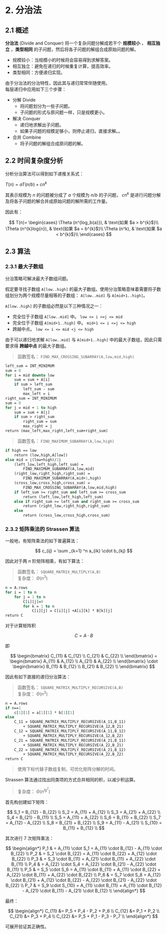 # 2. 分治法

## 2.1 概述

**分治法** (Divide and Conquer) 将一个复杂问题分解成若干个 **规模较小** ， **相互独立** ，**类型相同** 的子问题，然后将各子问题的解组合成原始问题的解。

- 规模较小：当规模小的时候将会容易得到求解答案。
- 相互独立：避免在递归的时候重复计算，提高效率。
- 类型相同：方便递归实现。

由于分治法的分治特性，因此其与递归常常伴随使用。  
每层递归中应用如下三个步骤：

- 分解 Divide
  - 将问题划分为一些子问题。
  - 子问题的形式与原问题一样，只是规模更小。
- 解决 Conquer
  - 递归地求解出子问题。
  - 如果子问题的规模足够小，则停止递归，直接求解。。
- 合并 Combine
  - 将子问题的解组合成原问题的解。

## 2.2 时间复杂度分析

分析分治算法可以得到如下递推关系式：

$T(n)=aT(n/b)+cn^{k}$

其表示规模为 $n$ 的问题被分成了 $a$ 个规模为 $n/b$ 的子问题， $cn^k$ 是进行问题分解及将各子问题的解合并成原始问题的解所需的工作量。

因此有：

$$
T(n)=
    \begin{cases}
        \Theta (n^{log_b{a}}),   & \text{如果 $a > b^{k}$}\\
        \Theta (n^{k}log{n}),   & \text{如果 $a = b^{k}$}\\
        \Theta (n^k),   & \text{如果 $a < b^{k}$}\\
    \end{cases}
$$

## 2.3 算法

### 2.3.1 最大子数组

分治策略可解决最大子数组问题。

假定要寻找子数组 `A[low..high]` 的最大子数组。使用分治策略意味着需要将子数组划分为两个规模尽量相等的子数组： `A[low..mid]` 与 `A[mid+1..high]`。

`A[low..high]` 的子数组必然是以下三种情况之一：

- 完全位于子数组 `A[low..mid]` 中。 `low <= i <=j <= mid`
- 完全位于子数组 `A[mid+1..high]` 中。 `mid+1 <= i <=j <= high`
- 跨越中点。 `low <= i <= mid <j <= high`

由于可以递归地求解 `A[low..mid]` 与 `A[mid+1..high]` 中的最大子数组，因此只需要求得 **跨越中点** 的最大子数组。

> 函数签名： `FIND_MAX_CROSSING_SUBARRAY(A,low,mid,high)`

```pascal {.line-numbers}
left_sum = INT_MINIMUM
sum = 0
for i = mid downto low
    sum = sum + A[i]
    if sum > left_sum
        left_sum - sum
        max_left = i
right_sum = INT_MINIMUM
sum = 0
for j = mid + 1 to high
    sum = sum + A[j]
    if sum > right_sum
        right_sum = sum
        max_right = j
return (max_left,max_right,left_sum+right_sum)
```

> 函数签名： `FIND_MAXIMUM_SUBARRAY(A,low,high)`

```pascal {.line-numbers}
if high == low
    return (low,high,A[low])
else mid = ⌊(low+high)/2⌋
    (left_low,left_high,left_sum) =
        FIND_MAXIMUM_SUBARRAY(A,low,mid)
    (right_low,right_high,right_sum) =
        FIND_MAXIMUM_SUBARRAY(A,mid+1,high)
    (cross_low,cross_high,cross_sum) =
        FIND_MAX_CROSSING_SUBARRAY(A,low,mid,high)
    if left_sum >= right_sum and left_sum >= cross_sum
        return (left_low,left_high,left_sum)
    else if right_sum >= left_sum and right_sum >= cross_sum
        return (right_low,right_high,right_sum)
    else
        return (cross_low,cross_high,cross_sum)
```

### 2.3.2 矩阵乘法的 Strassen 算法

一般地，有矩阵乘法的如下普遍算法：

$$
c_{ij} = \sum  _{k=1} ^n a_{ik} \cdot b_{kj}
$$

因此对于两 $n$ 阶矩阵相乘，有如下算法：

> 函数签名： `SQUARE_MATRIX_MULTIPLY(A,B)`  
> 复杂度： $\Theta(n^3)$

```pascal {.line-numbers}
n = A.rows
for i = 1 to n
    for j = 1 to n
        C[i][j]=0
        for k = 1 to n
            C[i][j] = C[i][j] +A[i][k] * B[k][j]
return C
```

对于计算矩阵积

$$C=A \cdot B$$

即

$$
\begin{bmatrix}
C_{11} & C_{12} \\
C_{21} & C_{22} \\
\end{bmatrix} =
\begin{bmatrix}
A_{11} & A_{12} \\
A_{21} & A_{22} \\
\end{bmatrix} \cdot
\begin{bmatrix}
B_{11} & B_{12} \\
B_{21} & B_{22} \\
\end{bmatrix}
$$

因此有如下直接的递归分治算法：

> 函数签名： `SQUARE_MATRIX_MULTIPLY_RECURSIVE(A,B)`  
> 复杂度： $\Theta(n^3)$

```pascal {.line-numbers}
n = A.rows
if n==1
    c[1][1] = a[1][1] * b[1][1]
else
    C_11 = SQUARE_MATRIX_MULTIPLY_RECURSIVE(A_11,B_11)
        + SQUARE_MATRIX_MULTIPLY_RECURSIVE(A_12,B_21)
    C_12 = SQUARE_MATRIX_MULTIPLY_RECURSIVE(A_11,B_12)
        + SQUARE_MATRIX_MULTIPLY_RECURSIVE(A_12,B_22)
    C_21 = SQUARE_MATRIX_MULTIPLY_RECURSIVE(A_21,B_11)
        + SQUARE_MATRIX_MULTIPLY_RECURSIVE(A_22,B_21)
    C_22 = SQUARE_MATRIX_MULTIPLY_RECURSIVE(A_21,B_12)
        + SQUARE_MATRIX_MULTIPLY_RECURSIVE(A_22,B_22)
return C
```

> 使用下标代替子数组复制，可优化矩阵分解的时间。

Strassen 算法通过找出同类项的方式合并相同的积，以减少积运算。

> 复杂度： $\Theta(n^{lg^7})$

首先构创建如下矩阵：

$$
S_1 = B_{12} - B_{22} \\
S_2 = A_{11} + A_{12} \\
S_3 = A_{21} + A_{22} \\
S_4 = B_{21} - B_{11} \\
S_5 = A_{11} + A_{22} \\
S_6 = B_{11} + B_{22} \\
S_7 = A_{12} - A_{22} \\
S_8 = B_{21} + B_{22} \\
S_9 = A_{11} - A_{21} \\
S_{10} = B_{11} + B_{12} \\
$$

其次进行 7 次矩阵乘法：

$$
\begin{align*}
P_1 & = A_{11} \cdot S_1 = A_{11} \cdot B_{12} - A_{11} \cdot B_{22} \\
P_2 & = S_2 \cdot B_{22} = A_{11} \cdot B_{22} + A_{12} \cdot B_{22} \\
P_3 & = S_3 \cdot B_{11} = A_{21} \cdot B_{11} + A_{22} \cdot B_{11} \\
P_4 & = A_{22} \cdot S_4 = A_{22} \cdot B_{21} - A_{22} \cdot B_{11} \\
P_5 & = S_5 \cdot S_6 = A_{11} \cdot B_{11} + A_{11} \cdot B_{22} + A_{22} \cdot B_{11} + A_{22} \cdot B_{22} \\
P_6 & = S_7 \cdot S_8 = A_{12} \cdot B_{21} + A_{12} \cdot B_{22} - A_{22} \cdot B_{21} - A_{22} \cdot B_{22} \\
P_7 & = S_9 \cdot S_{10} = A_{11} \cdot B_{11} + A_{11} \cdot B_{12} - A_{21} \cdot B_{11} - A_{21} \cdot B_{12} \\
\end{align*}
$$

最终：

$$
\begin{align*}
C_{11} &= P_5 + P_4 - P_2 + P_6 \\
C_{12} &= P_1 + P_2 \\
C_{21} &= P_3 + P_4 \\
C_{22} &= P_5 + P_1 - P_3 - P_7 \\
\end{align*}
$$

可展开验证其正确性。
